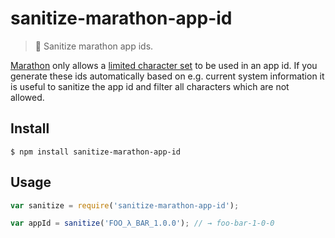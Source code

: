 # sanitize-marathon-app-id

> :put_litter_in_its_place: Sanitize marathon app ids.

[Marathon](https://mesosphere.github.io/marathon) only allows a [limited character set](https://mesosphere.github.io/marathon/docs/rest-api.html#id) to be used in an app id.
If you generate these ids automatically based on e.g. current system information it is useful to sanitize the app id and filter all characters which are not allowed. 

## Install

```
$ npm install sanitize-marathon-app-id
```

## Usage

```js
var sanitize = require('sanitize-marathon-app-id');

var appId = sanitize('FOO_λ_BAR_1.0.0'); // → foo-bar-1-0-0
```
